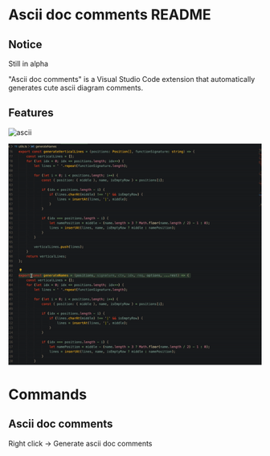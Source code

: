 # Ascii doc comments README

## Notice
Still in alpha

"Ascii doc comments" is a Visual Studio Code extension that automatically generates cute ascii diagram comments.
## Features

![ascii](https://user-images.githubusercontent.com/13149550/83000472-b3824e80-a00a-11ea-8f81-bbc901199102.png)

![Demo](video.gif)

# Commands
## Ascii doc comments
Right click -> Generate ascii doc comments
